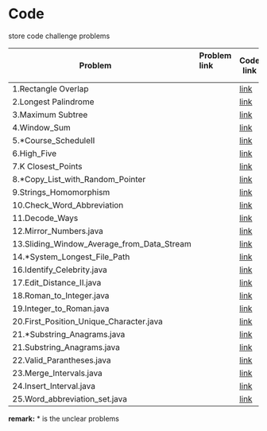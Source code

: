 # Code
store code challenge problems


| Problem        | Problem link           | Code link |
| ------------- |:-------------| -----|
|1.Rectangle Overlap      | | [link](https://github.com/wangjian790/code/blob/master/codes/1.Rectangle_Overlap.java) |
| 2.Longest Palindrome     | |   [link](https://github.com/wangjian790/code/blob/master/codes/2.Longest_Palindrome%20.java)  |
|3.Maximum Subtree |      |   [link](https://github.com/wangjian790/code/blob/master/codes/3.Maximum_Subtree.java) |
|4.Window_Sum |    |   [link](https://github.com/wangjian790/code/blob/master/codes/4.Window_Sum.java) |
|5.*Course_ScheduleII|      |   [link](https://github.com/wangjian790/code/blob/master/codes/5.*Course_ScheduleII.java) |
|6.High_Five |       |   [link](https://github.com/wangjian790/code/blob/master/codes/6.High_Five.java) |
|7.K Closest_Points |       |   [link](https://github.com/wangjian790/code/blob/master/codes/7.K%20Closest_Points.java) |
|8.*Copy_List_with_Random_Pointer | |   [link](https://github.com/wangjian790/code/blob/master/codes/8.*Copy_List_with_Random_Pointer.java) |
|9.Strings_Homomorphism |      |   [link](https://github.com/wangjian790/code/blob/master/codes/9.Strings_Homomorphism.java) |
|10.Check_Word_Abbreviation |    | [link](https://github.com/wangjian790/code/blob/master/codes/10.Check_Word_Abbreviation.java) |
|11.Decode_Ways |      |   [link](https://github.com/wangjian790/code/blob/master/codes/11.Decode_Ways.java) |
|12.Mirror_Numbers.java |      |   [link](https://github.com/wangjian790/code/blob/master/codes/12.Mirror_Numbers.java%20) |
|13.Sliding_Window_Average_from_Data_Stream|      |   [link](https://github.com/wangjian790/code/blob/master/codes/12.Mirror_Numbers.java%20) |
|14.*System_Longest_File_Path |      |   [link](https://github.com/wangjian790/code/blob/master/codes/14.*System_Longest_File_Path.java) |
|16.Identify_Celebrity.java|   |   [link](https://github.com/wangjian790/code/blob/master/codes/16.Identify_Celebrity.java) |
|17.Edit_Distance_II.java|  |   [link](https://github.com/wangjian790/code/blob/master/codes/17.Edit_Distance_II.java) |
|18.Roman_to_Integer.java|  |   [link](https://github.com/wangjian790/code/blob/master/codes/18.Roman_to_Integer.java) |
|19.Integer_to_Roman.java|  |   [link](https://github.com/wangjian790/code/blob/master/codes/19.Integer_to_Roman.java) 
|20.First_Position_Unique_Character.java||   [link](https://github.com/wangjian790/code/blob/master/codes/20.%20First_Position_Unique_Character.java) |
|21.*Substring_Anagrams.java|  |   [link](https://github.com/wangjian790/code/blob/master/codes/21.*Substring_Anagrams.java) |
|21.Substring_Anagrams.java|  |   [link](https://github.com/wangjian790/code/blob/master/codes/21.Substring_Anagrams.java) |
|22.Valid_Parantheses.java|  |   [link](https://github.com/wangjian790/code/blob/master/codes/22.Valid_Parantheses.java) |
|23.Merge_Intervals.java|  |   [link](https://github.com/wangjian790/code/blob/master/codes/23.Merge_Intervals.java) |
|24.Insert_Interval.java|  |   [link](https://github.com/wangjian790/code/blob/master/codes/24.Insert_Interval.java) |
|25.Word_abbreviation_set.java|  |   [link](https://github.com/wangjian790/code/blob/master/codes/25.Word_abbreviation_set.java) |

**remark:** * is the unclear problems
